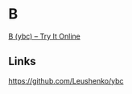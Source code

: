 # B

[B (ybc) – Try It Online](https://tio.run/##XZDNboMwEITP9lPMjd@IBBKJlKaV@ia2RRWrLa3AUbEqnp2u1@ESLszOt5od8Nqsa5VDTcZaNTq8wWuDvJJaTT0Oe3o6@aXskGb4k6Kf3TggsE4KdXPfUCV0CVfCkDJ6s22JuYQvMXVSCo8Ldoea4O/VfvZIPZ4vONScKeZAmzPRDc8BN@eIhVG0MCPH8dR2bGgyPBlt07ARFoxiGRDXEGIimSBhbUnvWd1PWG5wup8QjniqKFJhB01vnaHiD0WxRXN2WvPSw0I8yD1clPYd6T2weAh8wTHMJLfrXDVUoj@OVxxbPOFE3QrYmCb02KuPqJeYXxQ88vRzc@aqxnTK2JsjC2gjST4kDD2zRS5yXf8B)

## Links

https://github.com/Leushenko/ybc
